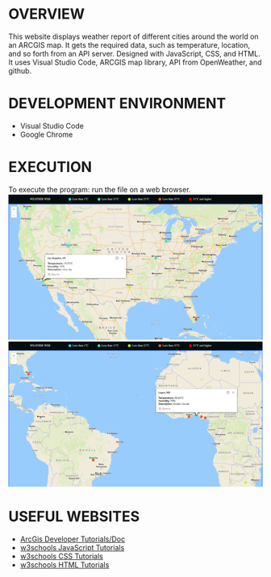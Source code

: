 # OVERVIEW
This website displays weather report of different cities around the world on an ARCGIS map. It gets the required data, such as temperature, location, and so forth from an API server. Designed with JavaScript, CSS, and HTML.
It uses Visual Studio Code, ARCGIS map library, API from OpenWeather, and github.

# DEVELOPMENT ENVIRONMENT
* Visual Studio Code
* Google Chrome

# EXECUTION
To execute the program: run the file on a web browser.
![Program screenshot showing the output](WeatherWeb.png)
![Program screenshot showing the output](WeatherWeb2.png)

# USEFUL WEBSITES
* [ArcGis Developer Tutorials/Doc](https://developers.arcgis.com/labs/browse/?product=javascript&topic=any)
* [w3schools JavaScript Tutorials](https://www.w3schools.com/js/)
* [w3schools CSS Tutorials](https://www.https://www.w3schools.com/css/default.asp)
* [w3schools HTML Tutorials](https://www.https://www.w3schools.com/html/default.asp)

